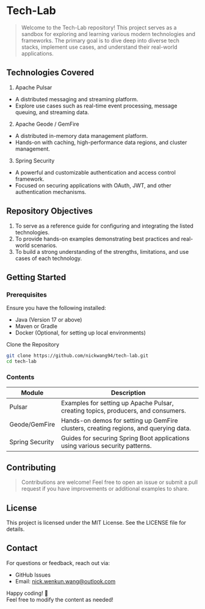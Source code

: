# Tech-Lab

> Welcome to the Tech-Lab repository!
> This project serves as a sandbox for exploring and learning various modern technologies and frameworks. 
> The primary goal is to dive deep into diverse tech stacks, implement use cases, and understand their real-world applications.

## Technologies Covered
1. Apache Pulsar
- A distributed messaging and streaming platform.
- Explore use cases such as real-time event processing, message queuing, and streaming data.  

2. Apache Geode / GemFire
- A distributed in-memory data management platform.  
- Hands-on with caching, high-performance data regions, and cluster management.  

3. Spring Security
- A powerful and customizable authentication and access control framework.  
- Focused on securing applications with OAuth, JWT, and other authentication mechanisms.  

## Repository Objectives
1. To serve as a reference guide for configuring and integrating the listed technologies. 
2. To provide hands-on examples demonstrating best practices and real-world scenarios. 
3. To build a strong understanding of the strengths, limitations, and use cases of each technology.

## Getting Started

### Prerequisites

Ensure you have the following installed:
- Java (Version 17 or above)
- Maven or Gradle
- Docker (Optional, for setting up local environments)

Clone the Repository  
```bash
git clone https://github.com/nickwang94/tech-lab.git  
cd tech-lab 
```

### Contents
| Module | Description |
| --- | --- |
| Pulsar | Examples for setting up Apache Pulsar, creating topics, producers, and consumers. |
| Geode/GemFire	 | Hands-on demos for setting up GemFire clusters, creating regions, and querying data. |
| Spring Security | Guides for securing Spring Boot applications using various security patterns. |

## Contributing
> Contributions are welcome! Feel free to open an issue or submit a pull request if you have improvements or additional examples to share.

## License
This project is licensed under the MIT License. See the LICENSE file for details.

## Contact
For questions or feedback, reach out via:
- GitHub Issues
- Email: nick.wenkun.wang@outlook.com

Happy coding! 🚀   
Feel free to modify the content as needed!